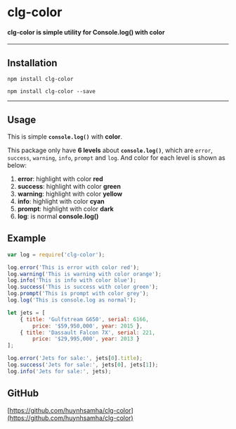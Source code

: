 # clg-color

#### clg-color is simple utility for Console.log() with color
----------

## Installation

`npm install clg-color`

`npm install clg-color --save`

----------

## Usage

This is simple **`console.log()`** with **color**.

This package only have **6 levels** about **`console.log()`**, which are `error`, `success`, `warning`, `info`, `prompt` and `log`. And color for each level is shown as below:

1. **error**: highlight with color **red**
2. **success**: highlight with color **green**
3. **warning**: highlight with color **yellow**
4. **info**: highlight with color **cyan**
5. **prompt**: highlight with color **dark**
6. **log**: is normal **console.log()**

## Example

```javascript
var log = require('clg-color');

log.error('This is error with color red');
log.warning('This is warning with color orange');
log.info('This is info with color blue');
log.success('This is success with color green');
log.prompt('This is prompt with color grey');
log.log('This is console.log as normal');

let jets = [
    { title: 'Gulfstream G650', serial: 6166, 
        price: '$59,950,000', year: 2015 },
    { title: 'Dassault Falcon 7X', serial: 221, 
        price: '$29,995,000', year: 2013 }
];

log.error('Jets for sale:', jets[0].title);
log.success('Jets for sale:', jets[0], jets[1]);
log.info('Jets for sale:', jets);
```


## GitHub
[https://github.com/huynhsamha/clg-color](https://github.com/huynhsamha/clg-color)